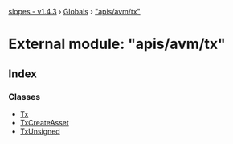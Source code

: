 [slopes - v1.4.3](../README.md) › [Globals](../globals.md) › ["apis/avm/tx"](_apis_avm_tx_.md)

# External module: "apis/avm/tx"

## Index

### Classes

* [Tx](../classes/_apis_avm_tx_.tx.md)
* [TxCreateAsset](../classes/_apis_avm_tx_.txcreateasset.md)
* [TxUnsigned](../classes/_apis_avm_tx_.txunsigned.md)
